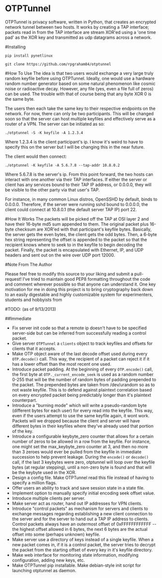 OTPTunnel
=========

OTPTunnel is privacy software, written in Python, that creates an encrypted network tunnel between two hosts. It works by creating a TAP interface; packets read in from the TAP interface are stream XOR'ed using a 'one time pad' as the XOR key and transmitted as udp datagrams across a network.

#Installing

`pip install pynetlinux`

`git clone https://github.com/rpgraham84/otptunnel`

#How To Use
The idea is that two users would exchange a very large truly random keyfile before using OTPTunnel. Ideally, one would use a hardware random number generator based on some natural phenomenon like cosmic noise or radioactive decay. However, any file (yes, even a file full of zeros) can be used. The trouble with that of course being that any byte XOR 0 is the same byte.

The users then each take the same key to their respective endpoints on the network. For now, there can only be two participants. This will be changed soon so that the server can host multiple keyfiles and effectively serve as a router of a VPN. The server can be initiated as so:

`./otptunnel -S -K keyfile -A 1.2.3.4`

Where 1.2.3.4 is the client participant's ip. I know it's weird to have to specify this on the server but I will be changing this in the near future.

The client would then connect:

`./otptunnel -K keyfile -A 5.6.7.8 --tap-addr 10.8.0.2`

Where 5.6.7.8 is the server's ip. From this point forward, the two hosts can interact with one another via their TAP interfaces. If either the server or client has any services bound to their TAP IP address, or 0.0.0.0, they will be visible to the other party via that user's TAP. 

For instance, in many common Linux distros, OpenSSHD by default, binds to 0.0.0.0. Therefore, if the server were running sshd bound to 0.0.0.0, the client could connect at 10.8.0.1 (the default server TAP IP) port 22. 

#How It Works
The packets will be picked off the TAP at OSI layer 2 and have their 16-byte md5 sum appended to them. The original packet plus 16-byte checksum are XOR'ed with that participant's keyfile bytes. Basically, the server gets the even bytes, the client gets the odd bytes. Then, a  6-byte hex string representing the offset is appended to the packet so that the recipient knows where to seek to in the keyfile to begin decoding the packet. Finally, the packet is encapsulated with Ethernet, IP, and UDP headers and sent out on the wire over UDP port 12000.

#Note From The Author

Please feel free to modify this source to your liking and submit a pull-request! I've tried to maintain good PEP8 formatting throughout the code and comment wherever possible so that anyone can understand it. One key motivation for me in doing this project is to bring cryptography back down to an easily digestable and highly customizable system for experimenters, students and hobbyists from

#TODO: (as of 9/13/2013)

##Immediate

*  Fix server init code so that a remote ip doesn't have to be specified server-side but can be inferred from successfully reading a control packet.
*  Give server `OTPTunnel` a `clients` object to track keyfiles and offsets for clients that it accepts.
*  Make OTP object aware of the last decode offset used during every `OTP.decode()` call. This way, the recipient of a packet can reject it if it has a lower offset than the most recent one used.
*  Introduce packet padding. At the beginning of every `OTP.encode()` call, the first byte at `OTP._current_encode_seek` is used as a random number 0-255 that will be the number of random bytes of padding prepended to the packet. The prepended bytes are taken from /dev/urandom so as to not waste keyfile. This is to defend against plaintext correlation based on every encrypted packet being predictably longer than it's plaintext counterpart.
*  Introduce a "burning mode" which will write a pseudo-random byte (different bytes for each user) for every read into the keyfile. This way, even if the users attempt to use the same keyfile again, it wont work. Packets will we dropped because the client and server will have different bytes in their keyfiles where they've already used that portion of the key.
* Introduce a configurable keybyte_zero counter that allows for a certain number of zeros to be allowed in a row from the keyfile. For instance, one might set the max_keybyte_zero counter at 3, and then no more than 3 zeroes would ever be pulled from the keyfile in immediate succession to help prevent leakage. During the `encode()` or `decode()` call, if the last 3 keybytes were zero, otptunnel will loop over the keyfile bytes (at regular stepping), until a non-zero byte is found and that will be the keybyte used in the XOR. 
*  Design a config file. Make OTPTunnel read this file instead of having to specify a million flags.
*  Offer users an ability to track and save session state in a state file.
* Implement option to manually specify initial encoding seek offset value.
* Introduce multiple clients per server.
* Make server act as router, hand out IP addresses for VPN clients.
* Introduce "control packets" as mechanism for servers and clients to exchange messages regarding establishing a new client connection to the server and for the server to hand out a TAP IP address to clients. Control packets always have an outermost offset of 0xFFFFFFFFFFFF -- the highest offset allowed in 6 bytes, the next 6 bytes are the actual offset into some (perhaps unknown) keyfile. 
* Make server use a directory of keys instead of a single keyfile. When a new packet comes in, if it is a control packet, the server tries to decrypt the packet from the starting offset of every key in it's keyfile directory. 
* Make web interface for monitoring state information, modifying configuration, adding new keys, etc.
* Make OTPTunnel pip installable. Make debian-style init script for launching otptunnel as daemon.